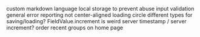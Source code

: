 custom markdown language
local storage to prevent abuse
input validation
general error reporting
not center-aligned loading circle
different types for saving/loading? FieldValue.increment is weird
server timestamp / server increment?
order recent groups on home page